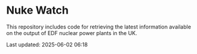 # Nuke Watch

This repository includes code for retrieving the latest information available on the output of EDF nuclear power plants in the UK.

Last updated: 2025-06-02 06:18